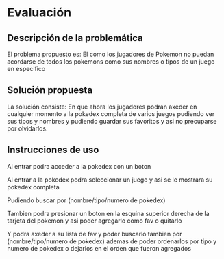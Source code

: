 # Evaluación

## Descripción de la problemática

El problema propuesto es: El como los jugadores de Pokemon no puedan acordarse de todos los pokemons como sus nombres o tipos de un juego en especifico 

## Solución propuesta

La solución consiste: En que ahora los jugadores podran axeder en cualquier momento a la pokedex completa de varios juegos pudiendo ver sus tipos y nombres y pudiendo guardar sus favoritos y asi no precuparse por olvidarlos.

## Instrucciones de uso

Al entrar podra acceder a la pokedex con un boton

Al entrar a la pokedex podra seleccionar un juego y asi se le mostrara su pokedex completa

Pudiendo buscar por (nombre/tipo/numero de pokedex)

Tambien podra presionar un boton en la esquina superior derecha de la tarjeta del pokemon y asi poder agregarlo como fav o quitarlo

Y podra axeder a su lista de fav y poder buscarlo tambien por (nombre/tipo/numero de pokedex) ademas de poder ordenarlos por tipo y numero de pokedex o dejarlos en el orden que fueron agregados

